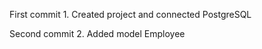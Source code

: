 First commit 
    1. Created project and connected PostgreSQL

Second commit
    2. Added model Employee